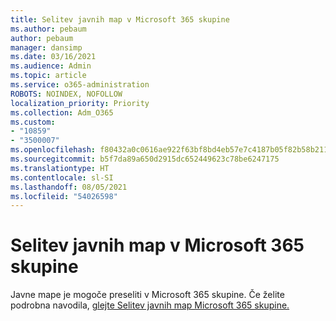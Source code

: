 ```yaml
---
title: Selitev javnih map v Microsoft 365 skupine
ms.author: pebaum
author: pebaum
manager: dansimp
ms.date: 03/16/2021
ms.audience: Admin
ms.topic: article
ms.service: o365-administration
ROBOTS: NOINDEX, NOFOLLOW
localization_priority: Priority
ms.collection: Adm_O365
ms.custom:
- "10859"
- "3500007"
ms.openlocfilehash: f80432a0c0616ae922f63bf8bd4eb57e7c4187b05f82b58b21106a7f0c7863a0
ms.sourcegitcommit: b5f7da89a650d2915dc652449623c78be6247175
ms.translationtype: HT
ms.contentlocale: sl-SI
ms.lasthandoff: 08/05/2021
ms.locfileid: "54026598"
---
```

# <a name="migrate-public-folders-to-microsoft-365-groups"></a>Selitev javnih map v Microsoft 365 skupine

Javne mape je mogoče preseliti v Microsoft 365 skupine. Če želite podrobna navodila, [glejte Selitev javnih map Microsoft 365 skupine.](https://aka.ms/PFToM365Group)
